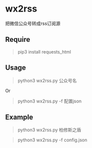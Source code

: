 # wx2rss
把微信公众号转成rss订阅源

## Require

> pip3 install requests_html

## Usage

>  python3 wx2rss.py 公众号名

Or

> python3 wx2rss.py -f 配置json

## Example

> python3 wx2rss.py 柏修斯之盾

> python3 wx2rss.py -f config.json


